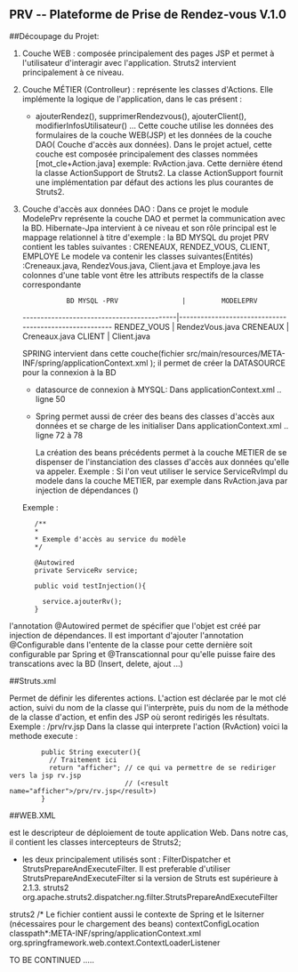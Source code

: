 PRV -- Plateforme de Prise de Rendez-vous V.1.0
-----------------------------------------------------------------

##Découpage du Projet: 

1. Couche WEB : composée principalement des pages JSP et permet à l'utilisateur d'interagir avec l'application.
   Struts2 intervient principalement à ce niveau.  
   
   
2. Couche MÉTIER (Controlleur) : représente les classes d'Actions. Elle implémente la logique de l'application, dans le cas présent : 
      - ajouterRendez(), supprimerRendezvous(), ajouterClient(), modifierInfosUtilisateur() ... 
   Cette couche utilise les données des formulaires de la couche WEB(JSP) et les données de la couche DAO( Couche d'accès aux données). 
   Dans le projet actuel, cette couche est composée principalement des classes nommées [mot_cle+Action.java] 
   exemple: RvAction.java. Cette dernière étend la classe ActionSupport de Struts2. La classe ActionSupport fournit une implémentation 
   par défaut des actions les plus courantes de Struts2. 
   
   
3. Couche d'accès aux données DAO : Dans ce projet le module ModelePrv représente la couche DAO et permet la 
   communication avec la BD. Hibernate-Jpa intervient à ce niveau et son rôle principal est le mappage relationnel
   à titre d'exemple : 
    la BD MYSQL du projet PRV contient les tables suivantes : CRENEAUX, RENDEZ_VOUS, CLIENT, EMPLOYE
    Le modele va contenir les classes suivantes(Entités) :Creneaux.java, RendezVous.java, Client.java et Employe.java
    les colonnes d'une table vont être les attributs respectifs de la classe correspondante
    
                  BD MYSQL -PRV                |         MODELEPRV 
    -------------------------------------------|-------------------------------------------------------
                  RENDEZ_VOUS                  |            RendezVous.java
                  CRENEAUX                     |            Creneaux.java
                  CLIENT                       |            Client.java
    
    SPRING intervient dans cette couche(fichier src/main/resources/META-INF/spring/applicationContext.xml  ); il permet
     de créer la DATASOURCE pour la connexion à la BD  
    - datasource de connexion à MYSQL: 
      Dans applicationContext.xml .. ligne 50

      <bean class="org.apache.commons.dbcp.BasicDataSource" destroy-method="close" id="dataSource">
        <property name="driverClassName" value="${database.driverClassName}"/>
        <property name="url" value="${database.url}"/>
        <property name="username" value="${database.username}"/>
        <property name="password" value="${database.password}"/>
      </bean>  
      
    - Spring permet aussi de créer des beans des classes d'accès aux données et se charge de les initialiser
      Dans applicationContext.xml .. ligne 72 à 78
      
        <bean id="clientADImpl"  class="com.dev.uva.prv.modele.dao.ClientADImpl"/>
        <bean id="creneauxADImpl"  class="com.dev.uva.prv.modele.dao.CreneauxADImpl"/>  
        <bean id="serviceRv" class="com.dev.uva.prv.modele.service.ServiceRvImpl" />
        
      La création des beans précédents permet à la couche METIER de se dispenser de l'instanciation des classes d'accès
       aux données qu'elle va appeler.
       Exemple : Si l'on veut utiliser le service ServiceRvImpl du modele dans la couche METIER, par exemple dans 
       RvAction.java par injection de dépendances 
       (<bean id="serviceRv" class="com.dev.uva.prv.modele.service.ServiceRvImpl" />)
       
       
     Exemple :
          
          /**
          *
          * Exemple d'accès au service du modèle
          */
          
          @Autowired
          private ServiceRv service; 
          
          public void testInjection(){
          
          	service.ajouterRv();
          }
          
          
l'annotation @Autowired permet de spécifier que l'objet est créé par injection de dépendances. Il est important
d'ajouter l'annotation @Configurable dans l'entente de la classe pour cette dernière soit configurable par Spring
et @Transcationnal pour qu'elle puisse faire des transcations avec la BD (Insert, delete, ajout ...)
          
 

##Struts.xml


Permet de définir les diferentes actions. L'action est déclarée par le mot clé action, suivi du nom de la classe qui l'interprète, 
puis du nom de la méthode de la classe d'action, et enfin des JSP où seront redirigés les résultats.  
Exemple : 
        <action name="rv" method="executer" class="com.dev.uva.prv.rv.RvAction">
            <result name="afficher">/prv/rv.jsp</result>
        </action>
       Dans la classe qui interprete l'action (RvAction) voici la methode execute :
       
            public String executer(){
              // Traitement ici 
              return "afficher"; // ce qui va permettre de se rediriger vers la jsp rv.jsp
                                 // (<result name="afficher">/prv/rv.jsp</result>)
            }
            
##WEB.XML


est le descripteur de déploiement de toute application Web. Dans notre cas, il contient les classes intercepteurs de Struts2;
 - les deux principalement utilisés sont : FilterDispatcher et StrutsPrepareAndExecuteFilter. Il est preferable d'utiliser 
 StrutsPrepareAndExecuteFilter si la version de Struts est supérieure à 2.1.3. 
   <filter>
    <filter-name>struts2</filter-name>
    <filter-class>
      org.apache.struts2.dispatcher.ng.filter.StrutsPrepareAndExecuteFilter
    </filter-class>
  </filter>

  <filter-mapping>
    <filter-name>struts2</filter-name>
    <url-pattern>/*</url-pattern>
  </filter-mapping>  
Le fichier contient aussi le contexte de Spring et le lsiterner (nécessaires pour le chargement des beans)    
     <!--  contexte d'applications Spring à charger -->
	<context-param>
		<param-name>contextConfigLocation</param-name>
		<param-value>classpath*:META-INF/spring/applicationContext.xml</param-value>
	</context-param>
    <!-- Listener Spring de chargment de contexte-->
  <listener>
    <listener-class>org.springframework.web.context.ContextLoaderListener</listener-class>
  </listener>
  
  
  TO BE CONTINUED .....   
      
       
